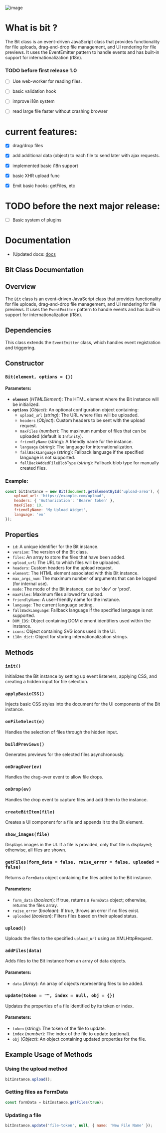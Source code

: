 ![image](https://github.com/zainali99/bit/assets/9899154/acffe6be-ee2d-40f7-88d3-138f1a06956c)

# What is bit ?
The Bit class is an event-driven JavaScript class that provides functionality for file uploads, drag-and-drop file management, and UI rendering for file previews. It uses the EventEmitter pattern to handle events and has built-in support for internationalization (i18n).
### TODO before first release 1.0

- [ ] Use web-worker for reading files.
- [ ] basic validation hook
- [ ] improve i18n system
- [ ] read large file faster without crashing browser



# current features:
- [x] drag/drop files
- [x] add additional data (object) to each file to send later with ajax requests. 
- [x] implemented basic i18n support
- [x] basic XHR upload func
- [x] Emit basic hooks: getFiles, etc


# TODO before the next major release:
- [ ] Basic system of plugins

# Documentation 
- (Updated docs: [docs](docs.html)
## Bit Class Documentation

## Overview
The `Bit` class is an event-driven JavaScript class that provides functionality for file uploads, 
drag-and-drop file management, and UI rendering for file previews. It uses the `EventEmitter` 
pattern to handle events and has built-in support for internationalization (i18n).

## Dependencies
This class extends the `EventEmitter` class, which handles event registration and triggering.

## Constructor

### `Bit(element, options = {})`

#### Parameters:
- **`element`** (*HTMLElement*): The HTML element where the Bit instance will be initialized.
- **`options`** (*Object*): An optional configuration object containing:
  - `upload_url` (*string*): The URL where files will be uploaded.
  - `headers` (*Object*): Custom headers to be sent with the upload request.
  - `maxFiles` (*number*): The maximum number of files that can be uploaded (default is `Infinity`).
  - `friendlyName` (*string*): A friendly name for the instance.
  - `language` (*string*): The language for internationalization.
  - `fallBackLanguage` (*string*): Fallback language if the specified language is not supported.
  - `fallBackAddedFileBlobType` (*string*): Fallback blob type for manually created files.

### Example:
```javascript
const bitInstance = new Bit(document.getElementById('upload-area'), {
    upload_url: 'https://example.com/upload',
    headers: { 'Authorization': 'Bearer token' },
    maxFiles: 10,
    friendlyName: 'My Upload Widget',
    language: 'en'
});
```

## Properties
- `id`: A unique identifier for the Bit instance.
- `version`: The version of the Bit class.
- `files`: An array to store the files that have been added.
- `upload_url`: The URL to which files will be uploaded.
- `headers`: Custom headers for the upload request.
- `element`: The HTML element associated with this Bit instance.
- `max_args_num`: The maximum number of arguments that can be logged (for internal use).
- `mode`: The mode of the Bit instance, can be 'dev' or 'prod'.
- `maxFiles`: Maximum files allowed for upload.
- `friendlyName`: A user-friendly name for the instance.
- `language`: The current language setting.
- `fallBackLanguage`: Fallback language if the specified language is not supported.
- `DOM_IDS`: Object containing DOM element identifiers used within the instance.
- `icons`: Object containing SVG icons used in the UI.
- `i18n_dict`: Object for storing internationalization strings.

## Methods

### `init()`
Initializes the Bit instance by setting up event listeners, applying CSS, and creating a hidden input for file selection.

### `applyBasicCSS()`
Injects basic CSS styles into the document for the UI components of the Bit instance.

### `onFileSelect(e)`
Handles the selection of files through the hidden input.

### `buildPreviews()`
Generates previews for the selected files asynchronously.

### `onDragOver(ev)`
Handles the drag-over event to allow file drops.

### `onDrop(ev)`
Handles the drop event to capture files and add them to the instance.

### `createBitItem(file)`
Creates a UI component for a file and appends it to the Bit element.

### `show_images(file)`
Displays images in the UI. If a file is provided, only that file is displayed; otherwise, all files are shown.

### `getFiles(form_data = false, raise_error = false, uploaded = false)`
Returns a `FormData` object containing the files added to the Bit instance.

#### Parameters:
- `form_data` (*boolean*): If true, returns a `FormData` object; otherwise, returns the files array.
- `raise_error` (*boolean*): If true, throws an error if no files exist.
- `uploaded` (*boolean*): Filters files based on their upload status.

### `upload()`
Uploads the files to the specified `upload_url` using an XMLHttpRequest.

### `addFiles(data)`
Adds files to the Bit instance from an array of data objects.

#### Parameters:
- `data` (*Array*): An array of objects representing files to be added.

### `update(token = "", index = null, obj = {})`
Updates the properties of a file identified by its token or index.

#### Parameters:
- `token` (*string*): The token of the file to update.
- `index` (*number*): The index of the file to update (optional).
- `obj` (*Object*): An object containing updated properties for the file.

## Example Usage of Methods

### Using the upload method
```javascript
bitInstance.upload();
```

### Getting files as FormData
```javascript
const formData = bitInstance.getFiles(true);
```

### Updating a file
```javascript
bitInstance.update('file-token', null, { name: 'New File Name' });

